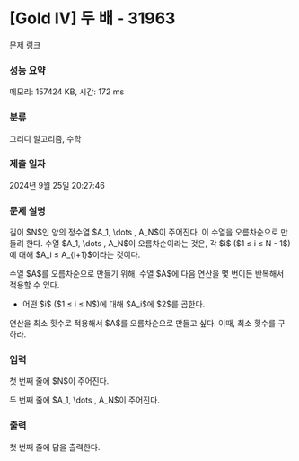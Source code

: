 # [Gold IV] 두 배 - 31963 

[문제 링크](https://www.acmicpc.net/problem/31963) 

### 성능 요약

메모리: 157424 KB, 시간: 172 ms

### 분류

그리디 알고리즘, 수학

### 제출 일자

2024년 9월 25일 20:27:46

### 문제 설명

<p>길이 $N$인 양의 정수열 $A_1, \dots , A_N$이 주어진다. 이 수열을 오름차순으로 만들려 한다. 수열 $A_1, \dots , A_N$이 오름차순이라는 것은, 각 $i$ ($1 ≤ i ≤ N - 1$)에 대해 $A_i ≤ A_{i+1}$이라는 것이다.</p>

<p>수열 $A$를 오름차순으로 만들기 위해, 수열 $A$에 다음 연산을 몇 번이든 반복해서 적용할 수 있다.</p>

<ul>
	<li>어떤 $i$ ($1 ≤ i ≤ N$)에 대해 $A_i$에 $2$를 곱한다.</li>
</ul>

<p>연산을 최소 횟수로 적용해서 $A$를 오름차순으로 만들고 싶다. 이때, 최소 횟수를 구하라.</p>

### 입력 

 <p>첫 번째 줄에 $N$이 주어진다.</p>

<p>두 번째 줄에 $A_1, \dots , A_N$이 주어진다.</p>

### 출력 

 <p>첫 번째 줄에 답을 출력한다.</p>

